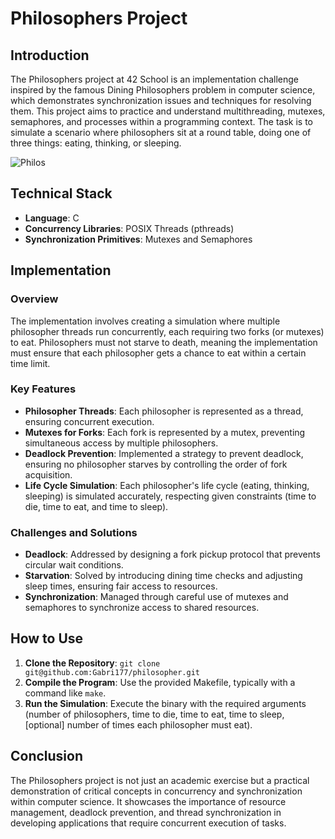 # Philosophers Project





## Introduction

The Philosophers project at 42 School is an implementation challenge inspired by the famous Dining Philosophers problem in computer science, which demonstrates synchronization issues and techniques for resolving them. This project aims to practice and understand multithreading, mutexes, semaphores, and processes within a programming context. The task is to simulate a scenario where philosophers sit at a round table, doing one of three things: eating, thinking, or sleeping.


![Philos](https://media.geeksforgeeks.org/wp-content/uploads/20231107114729/dining_philosopher_problem.png)
## Technical Stack

- **Language**: C
- **Concurrency Libraries**: POSIX Threads (pthreads)
- **Synchronization Primitives**: Mutexes and Semaphores

## Implementation

### Overview

The implementation involves creating a simulation where multiple philosopher threads run concurrently, each requiring two forks (or mutexes) to eat. Philosophers must not starve to death, meaning the implementation must ensure that each philosopher gets a chance to eat within a certain time limit.



### Key Features

- **Philosopher Threads**: Each philosopher is represented as a thread, ensuring concurrent execution.
- **Mutexes for Forks**: Each fork is represented by a mutex, preventing simultaneous access by multiple philosophers.
- **Deadlock Prevention**: Implemented a strategy to prevent deadlock, ensuring no philosopher starves by controlling the order of fork acquisition.
- **Life Cycle Simulation**: Each philosopher's life cycle (eating, thinking, sleeping) is simulated accurately, respecting given constraints (time to die, time to eat, and time to sleep).

### Challenges and Solutions

- **Deadlock**: Addressed by designing a fork pickup protocol that prevents circular wait conditions.
- **Starvation**: Solved by introducing dining time checks and adjusting sleep times, ensuring fair access to resources.
- **Synchronization**: Managed through careful use of mutexes and semaphores to synchronize access to shared resources.

## How to Use

1. **Clone the Repository**: `git clone git@github.com:Gabri177/philosopher.git`
2. **Compile the Program**: Use the provided Makefile, typically with a command like `make`.
3. **Run the Simulation**: Execute the binary with the required arguments (number of philosophers, time to die, time to eat, time to sleep, [optional] number of times each philosopher must eat).

## Conclusion

The Philosophers project is not just an academic exercise but a practical demonstration of critical concepts in concurrency and synchronization within computer science. It showcases the importance of resource management, deadlock prevention, and thread synchronization in developing applications that require concurrent execution of tasks.
